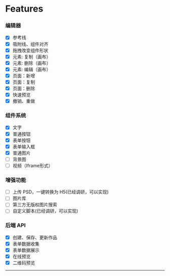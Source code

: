 # Features

### 编辑器

  - [x] 参考线
  - [x] 吸附线、组件对齐
  - [x] 拖拽改变组件形状
  - [x] 元素: 复制（画布）
  - [x] 元素: 删除（画布）
  - [x] 元素: 编辑（画布）
  - [x] 页面：新增
  - [x] 页面：复制
  - [x] 页面：删除
  - [x] 快速预览
  - [x] 撤销、重做

### 组件系统
  - [x] 文字
  - [x] 普通按钮
  - [x] 表单按钮
  - [x] 表单输入框
  - [x] 普通图片
  - [ ] 背景图
  - [ ] 视频（Iframe形式）

### 增强功能
  - [ ] 上传 PSD，一键转换为 H5(已经调研，可以实现)
  - [ ] 图片库
  - [ ] 第三方无版权图片搜索
  - [ ] 自定义脚本(已经调研，可以实现)

### 后端 API
  - [x] 创建、保存、更新作品
  - [x] 表单数据收集
  - [x] 表单数据展示
  - [x] 在线预览
  - [x] 二维码预览

---

<Vssue issueId="2" />